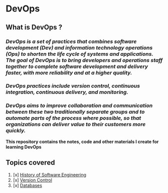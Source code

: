 # DevOps

## What is DevOps ?

### _DevOps is a set of practices that combines software development (Dev) and information technology operations (Ops) to shorten the life cycle of systems and applications. The goal of DevOps is to bring developers and operations staff together to complete software development and delivery faster, with more reliability and at a higher quality._

### _DevOps practices include version control, continuous integration, continuous delivery, and monitoring._

### _DevOps aims to improve collaboration and communication between these two traditionally separate groups and to automate parts of the process where possible, so that organizations can deliver value to their customers more quickly._

**This repository contains the notes, code and other materials I create for learning DevOps**

## Topics covered

1. [x] [History of Software Engineering](./Week1/History_of_SE.md)
2. [x] [Version Control](./Week1/versionControl.md)
3. [x] [Databases](./Week2/databases.md)
